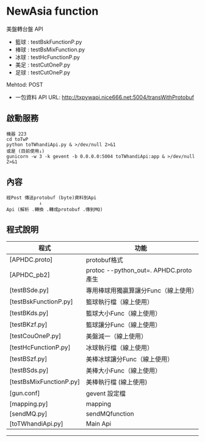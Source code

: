 # NewAsia function
美盤轉台盤 API

* 籃球 : testBskFunctionP.py
* 棒球 : testBsMixFunction.py
* 冰球 : testHcFunctionP.py
* 美足 : testCutOneP.py
* 足球 : testCutOneP.py

Mehtod: POST

* 一包資料
API URL: http://txpywapi.nice666.net:5004/transWithProtobuf

## 啟動服務
```
機器 223
cd toTwP
python toTWhandiApi.py & >/dev/null 2>&1
或是 (目前使用↓)
gunicorn -w 3 -k gevent -b 0.0.0.0:5004 toTWhandiApi:app & >/dev/null 2>&1

```
## 內容
```
經Post 傳送protobuf (byte)資料到Api
            ↓
Api (解析 .轉換 .轉成protobuf .傳到MQ)

```

## 程式說明
程式|功能
----|----
[APHDC.proto]|protobuf格式
[APHDC_pb2]|protoc --python_out=. APHDC.proto  產生
[testBSde.py]|專用棒球用獨贏算讓分Func（線上使用）
[testBskFunctionP.py]|籃球執行檔（線上使用）
[testBKds.py]|籃球大小Func（線上使用）
[testBKzf.py]|籃球讓分Func（線上使用）
[testCouOneP.py]|美盤減一（線上使用）
[testHcFunctionP.py]|冰球執行檔（線上使用）
[testBSzf.py]|美棒冰球讓分Func（線上使用）
[testBSds.py]|美棒大小Func（線上使用）
[testBsMixFunctionP.py]|美棒執行檔 (線上使用)
[gun.conf]| gevent 設定檔
[mapping.py]|mapping
[sendMQ.py]|sendMQfunction
[toTWhandiApi.py]|Main Api

- - - - - -